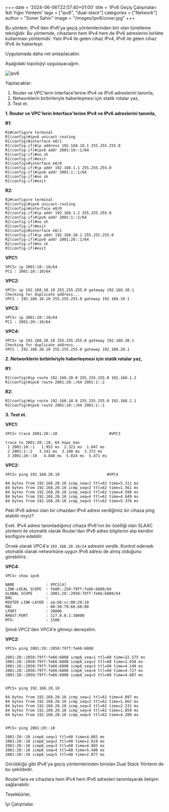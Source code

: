 +++
date = '2024-06-06T22:57:40+01:00'
title = 'IPv6 Geçiş Çalışmaları İkili Yığın Yöntemi'
tags = ["ipv6", "dual-stack"]
categories = ["Network"]
author = "Soner Sahin"
image = "/images/ipv6/cover.jpg"
+++

Bu yöntem, IPv4'den IPv6'ya geçiş yöntemlerinden biri olan tünelleme tekniğidir. Bu yöntemde, cihazların hem IPv4 hem de IPv6 adreslerini birlikte kullanması yöntemidir. 
Yani IPv4 ile gelen cihaz IPv4, IPv6 ile gelen cihaz IPv6 ile haberleşir.

Uygulamada daha net anlaşılacaktır.

Aşağıdaki topolojiyi uygulayacağım.

![ipv6](/images/IkiliYiginYontemi/1.png)




Yapılacaklar:
1. Router ve VPC'lerin Interface'lerine IPv4 ve IPv6 adreslerini tanımla,
2. Networklerin birbirleriyle haberleşmesi için statik rotalar yaz,
3. Test et.



**1. Router ve VPC'lerin Interface'lerine IPv4 ve IPv6 adreslerini tanımla,**

**R1:**
```
R1#configure terminal 
R1(config)#ipv6 unicast-routing 
R1(config)#interface e0/1
R1(config-if)#ip address 192.168.10.1 255.255.255.0
R1(config-if)#ipv6 addr 2001:10::1/64
R1(config-if)#no sh
R1(config-if)#exit
R1(config)#interface e0/0
R1(config-if)#ip addr 192.168.1.1 255.255.255.0
R1(config-if)#ipv6 addr 2001:1::1/64
R1(config-if)#no sh
R1(config-if)#exit
```

**R2:**
```
R2#configure terminal 
R2(config)#ipv6 unicast-routing 
R2(config)#interface e0/0
R2(config-if)#ip addr 192.168.1.2 255.255.255.0
R2(config-if)#ipv6 addr 2001:1::2/64
R2(config-if)#no sh
R2(config-if)#exit
R2(config)#interface e0/1
R2(config-if)#ip addr 192.168.20.1 255.255.255.0
R2(config-if)#ipv6 addr 2001:20::1/64
R2(config-if)#no sh
R2(config-if)#exit
```


**VPC1:**
```
VPCS> ip 2001:10::10/64                   
PC1 : 2001:10::10/64 
```

**VPC2:**
```
VPCS> ip 192.168.10.10 255.255.255.0 gateway 192.168.10.1
Checking for duplicate address...
VPCS : 192.168.10.10 255.255.255.0 gateway 192.168.10.1
```

**VPC3:**
```
VPCS> ip 2001:20::10/64
PC1 : 2001:20::10/64 
```

**VPC4:**
```
VPCS> ip 192.168.20.10 255.255.255.0 gateway 192.168.20.1
Checking for duplicate address...
VPCS : 192.168.20.10 255.255.255.0 gateway 192.168.20.1
```

**2. Networklerin birbirleriyle haberleşmesi için statik rotalar yaz,**

**R1:**
```
R1(config)#ip route 192.168.20.0 255.255.255.0 192.168.1.2
R1(config)#ipv6 route 2001:20::/64 2001:1::2
```

**R2:**
```
R2(config)#ip route 192.168.10.0 255.255.255.0 192.168.1.1
R2(config)#ipv6 route 2001:10::/64 2001:1::1
```

**3. Test et.**

**VPC1:**
```
VPCS> trace 2001:20::10                       #VPC3

trace to 2001:20::10, 64 hops max
 1 2001:10::1   1.952 ms  2.321 ms  1.847 ms
 2 2001:1::2   3.242 ms  3.188 ms  3.372 ms
 3 2001:20::10   4.848 ms  5.024 ms  5.471 ms
```

**VPC2:**
```
VPCS> ping 192.168.20.10                     #VPC4

84 bytes from 192.168.20.10 icmp_seq=1 ttl=62 time=5.311 ms
84 bytes from 192.168.20.10 icmp_seq=2 ttl=62 time=1.561 ms
84 bytes from 192.168.20.10 icmp_seq=3 ttl=62 time=4.598 ms
84 bytes from 192.168.20.10 icmp_seq=4 ttl=62 time=4.649 ms
84 bytes from 192.168.20.10 icmp_seq=5 ttl=62 time=5.378 ms
```

Peki IPv6 adresi olan bir cihazdan IPv4 adresi verdiğimiz bir cihaza ping atabilir miyiz? 

Evet. IPv4 adresi tanımladığımız cihaza IPv6'nın bir özelliği olan SLAAC yöntemi ile otomatik olarak Router'dan IPv6 adres bilgilerini alıp kendini konfigüre edebilir. 

Örnek olarak VPC4'e `192.168.20.10/24` adresini verdik. Kontrol edersek otomatik olarak networküne uygun IPv6 adresi de almış olduğunu görebiliriz.

**VPC4:**
```
VPCS> show ipv6

NAME              : VPCS[4]
LINK-LOCAL SCOPE  : fe80::250:79ff:fe66:6808/64
GLOBAL SCOPE      : 2001:20::2050:79ff:fe66:6808/64
DNS               : 
ROUTER LINK-LAYER : aa:bb:cc:00:20:10
MAC               : 00:50:79:66:68:08
LPORT             : 20000
RHOST:PORT        : 127.0.0.1:30000
MTU:              : 1500
```

Şimdi VPC2'den VPC4'e gitmeyi deneyelim.

**VPC2:**
```
VPCS> ping 2001:20::2050:79ff:fe66:6808

2001:20::2050:79ff:fe66:6808 icmp6_seq=1 ttl=60 time=22.575 ms
2001:20::2050:79ff:fe66:6808 icmp6_seq=2 ttl=60 time=1.658 ms
2001:20::2050:79ff:fe66:6808 icmp6_seq=3 ttl=60 time=4.149 ms
2001:20::2050:79ff:fe66:6808 icmp6_seq=4 ttl=60 time=4.727 ms
2001:20::2050:79ff:fe66:6808 icmp6_seq=5 ttl=60 time=4.667 ms


VPCS> ping 192.168.20.10

84 bytes from 192.168.20.10 icmp_seq=1 ttl=62 time=4.897 ms
84 bytes from 192.168.20.10 icmp_seq=2 ttl=62 time=1.662 ms
84 bytes from 192.168.20.10 icmp_seq=3 ttl=62 time=2.231 ms
84 bytes from 192.168.20.10 icmp_seq=4 ttl=62 time=1.859 ms
84 bytes from 192.168.20.10 icmp_seq=5 ttl=62 time=4.280 ms


VPCS> ping 2001:20::10

2001:20::10 icmp6_seq=1 ttl=60 time=4.865 ms
2001:20::10 icmp6_seq=2 ttl=60 time=2.019 ms
2001:20::10 icmp6_seq=3 ttl=60 time=4.803 ms
2001:20::10 icmp6_seq=4 ttl=60 time=5.480 ms
2001:20::10 icmp6_seq=5 ttl=60 time=2.077 ms

```

Görüldüğü gibi IPv6'ya geçiş yöntemlerinden biriolan Dual Stack Yöntemi de bu şekildedir.

Router'lara ve cihazlara hem IPv4 hem IPv6 adresleri tanımlayarak iletişim sağlanabilir.


Teşekkürler,

İyi Çalışmalar.